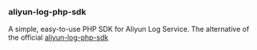 ### aliyun-log-php-sdk

A simple, easy-to-use PHP SDK for Aliyun Log Service. 
The alternative of the official [aliyun-log-php-sdk](https://github.com/aliyun/aliyun-log-php-sdk)